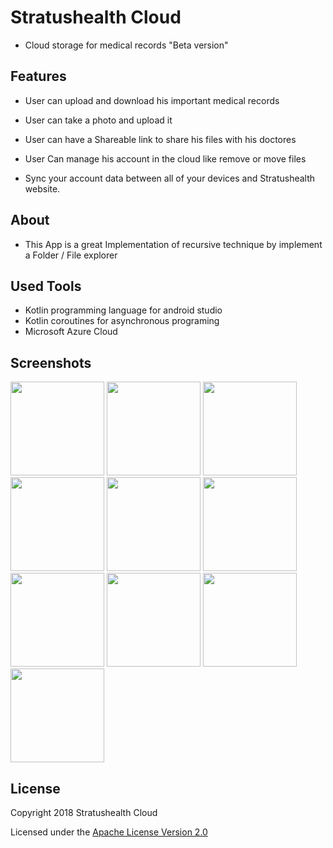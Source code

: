 <h1> Stratushealth Cloud </h1>

- Cloud storage for medical records "Beta version"

<h2>Features</h2>

- User can upload and download his important medical records

- User can take a photo and upload it 

- User can have a Shareable link to share his files with his doctores 

- User Can manage his account in the cloud like remove or move files 

- Sync your account data between all of your devices and Stratushealth website.

<h2> About </h2> 

- This App is a great Implementation of recursive technique by implement a Folder / File explorer

<h2> Used Tools </h2> 

- Kotlin programming language for android studio
- Kotlin coroutines for asynchronous programing 
- Microsoft Azure Cloud 

<h2> Screenshots </h2> 

<p float="right">
  <img src="https://user-images.githubusercontent.com/28982310/41671218-bd61b9f8-74b6-11e8-999f-0bdf88385b40.jpeg" width="150" />
  <img src="https://user-images.githubusercontent.com/28982310/41670143-bf062698-74b3-11e8-8e97-0aa0e8c1610b.jpeg" width="150" />
  <img src="https://user-images.githubusercontent.com/28982310/41670452-9e3670ac-74b4-11e8-8de4-5021e4eef2cd.jpeg" width="150" /> 
  <img src="https://user-images.githubusercontent.com/28982310/41670525-d07916dc-74b4-11e8-9f39-74891a672b30.jpeg" width="150" />
  <img src="https://user-images.githubusercontent.com/28982310/41670548-dd8b7dc4-74b4-11e8-8f08-1a5376626e36.jpeg" width="150" />
  <img src="https://user-images.githubusercontent.com/28982310/41670795-7c096146-74b5-11e8-81d9-932df4643e69.jpeg" width="150" />
  <img src="https://user-images.githubusercontent.com/28982310/41670842-a1e215ca-74b5-11e8-9e8f-1fa9f729dd6e.jpeg" width="150" />
  <img src="https://user-images.githubusercontent.com/28982310/41670887-cf74f3d6-74b5-11e8-8c63-f6e88e969fad.jpeg" width="150" />
  <img src="https://user-images.githubusercontent.com/28982310/41671035-3dcd396a-74b6-11e8-8f8d-48e689ec277b.jpeg" width="150" />
  <img src="https://user-images.githubusercontent.com/28982310/41671083-5dcae4f6-74b6-11e8-9d94-05f1c3e33d64.jpeg" width="150" />
</p>

<h2>License</h2>

Copyright 2018 Stratushealth Cloud

Licensed under the [Apache License Version 2.0](http://www.apache.org/licenses/LICENSE-2.0)
